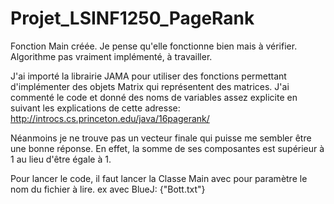 # Projet_LSINF1250_PageRank

Fonction Main créée. Je pense qu'elle fonctionne bien mais à vérifier.
Algorithme pas vraiment implémenté, à travailler.

J'ai importé la librairie JAMA pour utiliser des fonctions permettant d'implémenter des objets Matrix qui représentent des matrices.
J'ai commenté le code et donné des noms de variables assez explicite en suivant les explications de cette adresse:
http://introcs.cs.princeton.edu/java/16pagerank/

Néanmoins je ne trouve pas un vecteur finale qui puisse me sembler être une bonne réponse.
En effet, la somme de ses composantes est supérieur à 1 au lieu d'être égale à 1.

Pour lancer le code, il faut lancer la Classe Main avec pour paramètre le nom du fichier à lire.
ex avec BlueJ: {"Bott.txt"}
